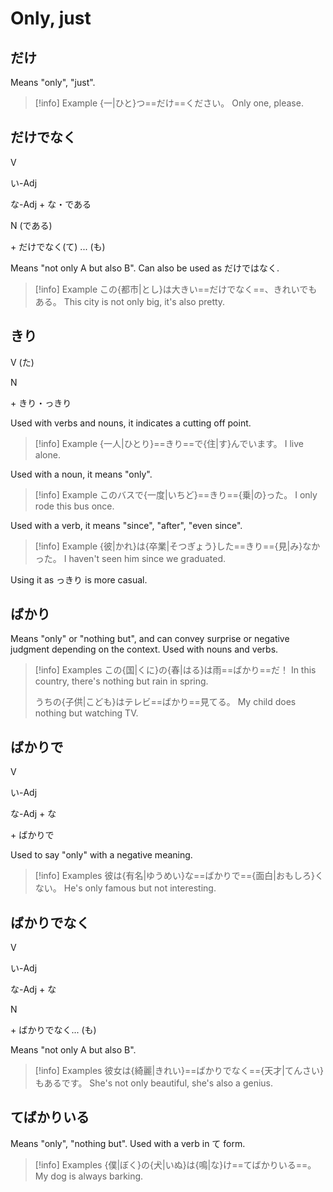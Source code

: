# Only, just

## だけ

Means "only", "just".

> [!info] Example
> {一|ひと}つ==だけ==ください。
> Only one, please.

## だけでなく

<div class="usage">
<div class="left">
	<p><span class="box">V</span></p>
	<p><span class="box">い-Adj</span></p>
	<p><span class="box">な-Adj + な・である</span></p>
	<p><span class="box">N (である)</span></p>
</div>
	<p class="right">+ だけでなく(て) ... (も)</p>
</div>

Means "not only A but also B".
Can also be used as だけではなく.

> [!info] Example
> この{都市|とし}は大きい==だけでなく==、きれいでもある。
> This city is not only big, it's also pretty.

## きり

<div class="usage">
<div class="left">
	<p><span class="box">V (た)</span></p>
	<p><span class="box">N</span></p>
</div>
	<p class="right">+ きり・っきり</p>
</div>

Used with verbs and nouns, it indicates a cutting off point.

> [!info] Example
> {一人|ひとり}==きり==で{住|す}んでいます。
> I live alone.

Used with a noun, it means "only".

> [!info] Example
> このバスで{一度|いちど}==きり=={乗|の}った。
> I only rode this bus once.

Used with a verb, it means "since", "after", "even since".

> [!info] Example
> {彼|かれ}は{卒業|そつぎょう}した==きり=={見|み}なかった。
> I haven't seen him since we graduated.

Using it as っきり is more casual.

## ばかり

Means "only" or "nothing but", and can convey surprise or negative judgment depending on the context.
Used with nouns and verbs.

> [!info] Examples
> この{国|くに}の{春|はる}は雨==ばかり==だ！
> In this country, there's nothing but rain in spring.
> 
> うちの{子供|こども}はテレビ==ばかり==見てる。
> My child does nothing but watching TV.

## ばかりで

<div class="usage">
<div class="left">
	<p><span class="box">V</span></p>
	<p><span class="box">い-Adj</span></p>
	<p><span class="box">な-Adj + な</span></p>
</div>
	<p class="right">+ ばかりで</p>
</div>

Used to say "only" with a negative meaning.

> [!info] Examples
> 彼は{有名|ゆうめい}な==ばかりで=={面白|おもしろ}くない。
> He's only famous but not interesting.

## ばかりでなく

<div class="usage">
<div class="left">
	<p><span class="box">V</span></p>
	<p><span class="box">い-Adj</span></p>
	<p><span class="box">な-Adj + な</span></p>
	<p><span class="box">N</span></p>
</div>
	<p class="right">+ ばかりでなく... (も)</p>
</div>

Means "not only A but also B".

> [!info] Examples
> 彼女は{綺麗|きれい}==ばかりでなく=={天才|てんさい}もあるです。
> She's not only beautiful, she's also a genius.

## てばかりいる

Means "only", "nothing but".
Used with a verb in て form.

> [!info] Examples
> {僕|ぼく}の{犬|いぬ}は{鳴|な}け==てばかりいる==。
> My dog is always barking.

